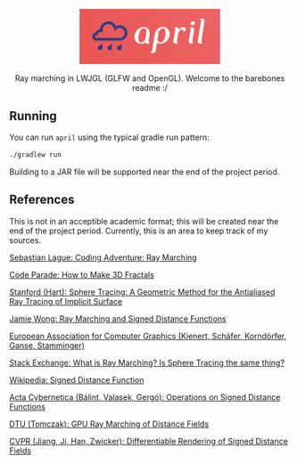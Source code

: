 <p align="center">
    <img style="width: 50%; height: 50%" src="https://raw.githubusercontent.com/IsaccBarker/april/main/assets/cropped.png">
</p>

<p align="center">Ray marching in LWJGL (GLFW and OpenGL). Welcome to the barebones readme :/</p>

## Running
You can run `april` using the typical gradle run pattern:
```bash
./gradlew run
```

Building to a JAR file will be supported near the end of the project period.

## References

This is not in an acceptible academic format; this will be created near the end of the project period. Currently, this is an area to keep track of my sources.

[Sebastian Lague: Coding Adventure: Ray Marching](https://www.youtube.com/watch?v=Cp5WWtMoeKg)

[Code Parade: How to Make 3D Fractals](https://www.youtube.com/watch?v=svLzmFuSBhk)

[Stanford (Hart): Sphere Tracing: A Geometric Method for the Antialiased Ray Tracing of Implicit Surface](https://graphics.stanford.edu/courses/cs348b-20-spring-content/uploads/hart.pdf)

[Jamie Wong: Ray Marching and Signed Distance Functions](http://jamie-wong.com/2016/07/15/ray-marching-signed-distance-functions/)

[European Association for Computer Graphics (Kienert, Schäfer, Korndörfer, Ganse, Stamminger)]()

[Stack Exchange: What is Ray Marching? Is Sphere Tracing the same thing?](https://computergraphics.stackexchange.com/questions/161/what-is-ray-marching-is-sphere-tracing-the-same-thing/163)

[Wikipedia: Signed Distance Function](https://en.wikipedia.org/wiki/Signed_distance_function)

[Acta Cybernetica (Bálint, Valasek, Gergó): Operations on Signed Distance Functions](https://cyber.bibl.u-szeged.hu/index.php/actcybern/article/view/4004)

[DTU (Tomczak): GPU Ray Marching of Distance Fields](http://www2.imm.dtu.dk/pubdb/edoc/imm6392.pdf)

[CVPR (Jiang, Ji, Han, Zwicker): Differentiable Rendering of Signed Distance Fields](https://openaccess.thecvf.com/content_CVPR_2020/html/Jiang_SDFDiff_Differentiable_Rendering_of_Signed_Distance_Fields_for_3D_Shape_CVPR_2020_paper.html)

